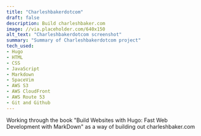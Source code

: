 ```yaml
---
title: "Charleshbakerdotcom"
draft: false
description: Build charleshbaker.com
image: //via.placeholder.com/640x150
alt_text: "Charleshbakerdotcom screenshot"
summary: "Summary of Charleshbakerdotcom project"
tech_used:
- Hugo
- HTML
- CSS
- JavaScript
- Markdown
- SpaceVim
- AWS S3
- AWS CloudFront
- AWS Route 53
- Git and Github
---
```



Working through the book "Build Websites with Hugo: Fast Web Development with
MarkDown" as a way of building out charleshbaker.com 

